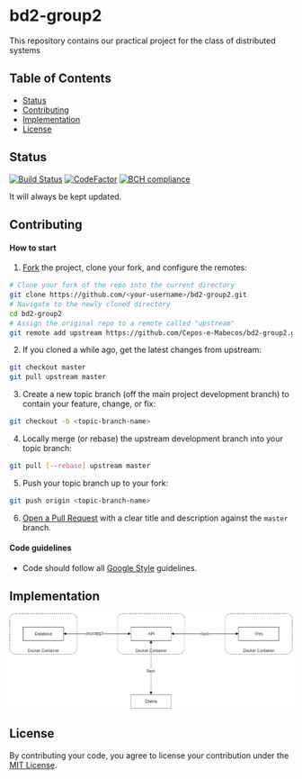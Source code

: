 # bd2-group2
This repository contains our practical project for the class of distributed systems
## Table of Contents
- [Status](#status)
- [Contributing](#contributing)
- [Implementation](#implementation)
- [License](#license)

## Status
[![Build Status](https://travis-ci.com/Cepos-e-Mabecos/bd2-group2.svg?branch=master)](https://travis-ci.com/Cepos-e-Mabecos/bd2-group2)
[![CodeFactor](https://www.codefactor.io/repository/github/cepos-e-mabecos/bd2-group2/badge/master)](https://www.codefactor.io/repository/github/cepos-e-mabecos/bd2-group2/overview/master)
[![BCH compliance](https://bettercodehub.com/edge/badge/Cepos-e-Mabecos/bd2-group2?branch=master)](https://bettercodehub.com/)

It will always be kept updated.
## Contributing
#### How to start
1. [Fork](https://help.github.com/articles/fork-a-repo/) the project, clone your fork, and configure the remotes:
```bash
# Clone your fork of the repo into the current directory
git clone https://github.com/<your-username>/bd2-group2.git
# Navigate to the newly cloned directory
cd bd2-group2
# Assign the original repo to a remote called "upstream"
git remote add upstream https://github.com/Cepos-e-Mabecos/bd2-group2.git
```
2. If you cloned a while ago, get the latest changes from upstream:
```bash
git checkout master
git pull upstream master
```
3. Create a new topic branch (off the main project development branch) to contain your feature, change, or fix:
```bash
git checkout -b <topic-branch-name>
```
4. Locally merge (or rebase) the upstream development branch into your topic branch:
```bash
git pull [--rebase] upstream master
```
5. Push your topic branch up to your fork:
```bash
git push origin <topic-branch-name>
```
6. [Open a Pull Request](https://help.github.com/articles/about-pull-requests/) with a clear title and description against the `master` branch.

#### Code guidelines
- Code should follow all [Google Style](https://google.github.io/styleguide/javaguide.html) guidelines.

## Implementation
![implementation](implementation.png)

## License
By contributing your code, you agree to license your contribution under the [MIT License](https://github.com/Cepos-e-Mabecos/bd2-group2/blob/master/LICENSE).
